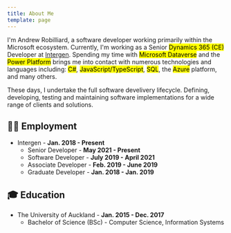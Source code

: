 ```yaml
---
title: About Me
template: page
---
```


I'm Andrew Robilliard, a software developer working primarily within the Microsoft ecosystem. Currently, I'm working as a Senior <mark>Dynamics 365 (CE)</mark> Developer at [Intergen](https://www.intergen.co.nz). Spending my time with <mark>Microsoft Dataverse</mark> and the <mark>Power Platform</mark> brings me into contact with numerous technologies and languages including: <mark>C#</mark>, <mark>JavaScript/TypeScript</mark>, <mark>SQL</mark>, the <mark>Azure</mark> platform, and many others.

These days, I undertake the full software develivery lifecycle. Defining, developing, testing and maintaining software implementations for a wide range of clients and solutions.

## 👨‍💻 Employment

- Intergen - **Jan. 2018 - Present**
  - Senior Developer - **May 2021 - Present**
  - Software Developer - **July 2019 - April 2021**
  - Associate Developer - **Feb. 2019 - June 2019**
  - Graduate Developer - **Jan. 2018 - Jan. 2019**

## 🎓 Education

- The University of Auckland - **Jan. 2015 - Dec. 2017**
  - Bachelor of Science (BSc) - Computer Science, Information Systems
